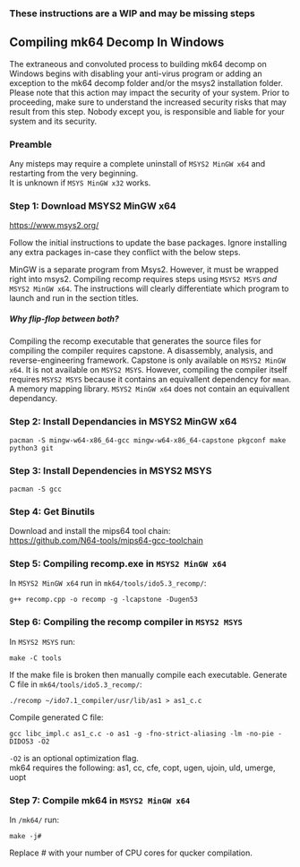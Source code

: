 ### These instructions are a WIP and may be missing steps

## Compiling mk64 Decomp In Windows

The extraneous and convoluted process to building mk64 decomp on Windows begins with disabling your anti-virus program or adding an exception to the mk64 decomp folder and/or the msys2 installation folder. 
Please note that this action may impact the security of your system. Prior to proceeding, make sure to understand the increased security risks that may result from this step. Nobody except you, is responsible and liable for your system and its security.

### Preamble
Any misteps may require a complete uninstall of `MSYS2 MinGW x64` and restarting from the very beginning.  
It is unknown if `MSYS MinGW x32` works.

### Step 1: Download MSYS2 MinGW x64

https://www.msys2.org/

Follow the initial instructions to update the base packages. Ignore installing any extra packages in-case they conflict with the below steps.

MinGW is a separate program from Msys2. However, it must be wrapped right into msys2.
Compiling recomp requires steps using `MSYS2 MSYS` *and* `MSYS2 MinGW x64`. The instructions will clearly differentiate which program to launch and run in the section titles.

##### Why flip-flop between both?
Compiling the recomp executable that generates the source files for compiling the compiler requires capstone. A disassembly, analysis, and reverse-engineering framework. Capstone is only available on `MSYS2 MinGW x64`. It is not available on `MSYS2 MSYS`. However, compiling the compiler itself requires `MSYS2 MSYS` because it contains an equivallent dependency for `mman`. A memory mapping library. `MSYS2 MinGW x64` does not contain an equivallent dependancy.


### Step 2: Install Dependancies in MSYS2 MinGW x64
```
pacman -S mingw-w64-x86_64-gcc mingw-w64-x86_64-capstone pkgconf make python3 git
```

### Step 3: Install Dependencies in MSYS2 MSYS
```
pacman -S gcc
```

### Step 4: Get Binutils
Download and install the mips64 tool chain:  
https://github.com/N64-tools/mips64-gcc-toolchain

### Step 5: Compiling recomp.exe in `MSYS2 MinGW x64`
In `MSYS2 MinGW x64` run in `mk64/tools/ido5.3_recomp/`:
```
g++ recomp.cpp -o recomp -g -lcapstone -Dugen53
```

### Step 6: Compiling the recomp compiler in `MSYS2 MSYS`
In `MSYS2 MSYS` run:
```
make -C tools
```
If the make file is broken then manually compile each executable.
Generate C file in `mk64/tools/ido5.3_recomp/`:
```
./recomp ~/ido7.1_compiler/usr/lib/as1 > as1_c.c
```
Compile generated C file:
```
gcc libc_impl.c as1_c.c -o as1 -g -fno-strict-aliasing -lm -no-pie -DIDO53 -O2
```
`-O2` is an optional optimization flag.  
mk64 requires the following: as1, cc, cfe, copt, ugen, ujoin, uld, umerge, uopt

### Step 7: Compile mk64 in `MSYS2 MinGW x64`
In `/mk64/` run:
```
make -j#
```
Replace # with your number of CPU cores for qucker compilation.
